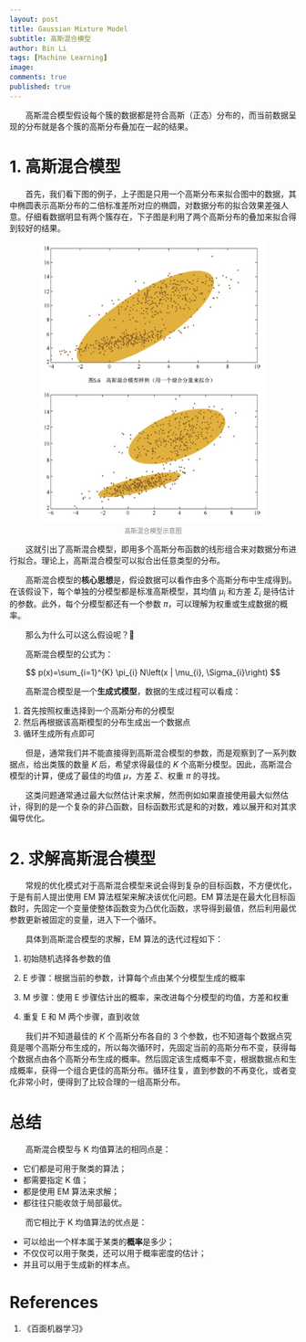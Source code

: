 ```yaml
---
layout: post
title: Gaussian Mixture Model
subtitle: 高斯混合模型
author: Bin Li
tags: [Machine Learning]
image: 
comments: true
published: true
---
```


　　高斯混合模型假设每个簇的数据都是符合高斯（正态）分布的，而当前数据呈现的分布就是各个簇的高斯分布叠加在一起的结果。

# 1. 高斯混合模型
　　首先，我们看下图的例子，上子图是只用一个高斯分布来拟合图中的数据，其中椭圆表示高斯分布的二倍标准差所对应的椭圆，对数据分布的拟合效果差强人意。仔细看数据明显有两个簇存在，下子图是利用了两个高斯分布的叠加来拟合得到较好的结果。

<p align="center">
<img src="/img/media/15620491807297.jpg" width="400">
</p>
<p style="margin-top:-2.5%" align="center">
    <em style="color:#808080;font-style:normal;font-size:80%;">高斯混合模型示意图</em>
</p>

　　这就引出了高斯混合模型，即用多个高斯分布函数的线形组合来对数据分布进行拟合。理论上，高斯混合模型可以拟合出任意类型的分布。

　　高斯混合模型的**核心思想**是，假设数据可以看作由多个高斯分布中生成得到。在该假设下，每个单独的分模型都是标准高斯模型，其均值 $\mu_i$ 和方差 $\Sigma_i$ 是待估计的参数。此外，每个分模型都还有一个参数 $\pi$，可以理解为权重或生成数据的概率。

　　那么为什么可以这么假设呢？🤔

　　高斯混合模型的公式为：

$$
p(x)=\sum_{i=1}^{K} \pi_{i} N\left(x | \mu_{i}, \Sigma_{i}\right)
$$

　　高斯混合模型是一个**生成式模型**，数据的生成过程可以看成：
1. 首先按照权重选择到一个高斯分布的分模型
2. 然后再根据该高斯模型的分布生成出一个数据点
3. 循环生成所有点即可

　　但是，通常我们并不能直接得到高斯混合模型的参数，而是观察到了一系列数据点，给出类簇的数量 $K$ 后，希望求得最佳的 $K$ 个高斯分模型。因此，高斯混合模型的计算，便成了最佳的均值 $\mu$，方差 $\Sigma$、权重 $\pi$ 的寻找。

　　这类问题通常通过最大似然估计来求解，然而例如如果直接使用最大似然估计，得到的是一个复杂的非凸函数，目标函数形式是和的对数，难以展开和对其求偏导优化。

# 2. 求解高斯混合模型
　　常规的优化模式对于高斯混合模型来说会得到复杂的目标函数，不方便优化，于是有前人提出使用 EM 算法框架来解决该优化问题。EM 算法是在最大化目标函数时，先固定一个变量使整体函数变为凸优化函数，求导得到最值，然后利用最优参数更新被固定的变量，进入下一个循环。

　　具体到高斯混合模型的求解，EM 算法的迭代过程如下：

1. 初始随机选择各参数的值

2. E 步骤：根据当前的参数，计算每个点由某个分模型生成的概率

3. M 步骤：使用 E 步骤估计出的概率，来改进每个分模型的均值，方差和权重

4. 重复 E 和 M 两个步骤，直到收敛

　　我们并不知道最佳的 $K$ 个高斯分布各自的 3 个参数，也不知道每个数据点究竟是哪个高斯分布生成的，所以每次循环时，先固定当前的高斯分布不变，获得每个数据点由各个高斯分布生成的概率。然后固定该生成概率不变，根据数据点和生成概率，获得一个组合更佳的高斯分布。循环往复，直到参数的不再变化，或者变化非常小时，便得到了比较合理的一组高斯分布。

# 总结


　　高斯混合模型与 K 均值算法的相同点是：
* 它们都是可用于聚类的算法；
* 都需要指定 K 值；
* 都是使用 EM 算法来求解；
* 都往往只能收敛于局部最优。

　　而它相比于 K 均值算法的优点是：
* 可以给出一个样本属于某类的**概率**是多少；
* 不仅仅可以用于聚类，还可以用于概率密度的估计；
* 并且可以用于生成新的样本点。

# References
1. 《百面机器学习》